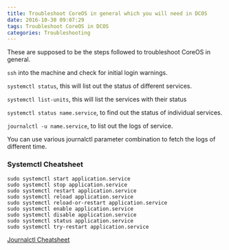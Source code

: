 ```yaml
---
title: Troubleshoot CoreOS in general which you will need in DCOS
date: 2016-10-30 09:07:29
tags: Troubleshoot CoreOS in DCOS
categories: Troubleshooting
---
```

These are supposed to be the steps followed to troubleshoot CoreOS in general.

`ssh` into the machine and check for initial login warnings.

`systemctl status`, this will list out the status of different services.

`systemctl list-units`, this will list the services with their status

`systemctl status name.service`, to find out the status of individual services.

`journalctl -u name.service`, to list out the logs of service.

You can use various journalctl parameter combination to fetch the logs of different time.


### Systemctl Cheatsheet

```
sudo systemctl start application.service
sudo systemctl stop application.service
sudo systemctl restart application.service
sudo systemctl reload application.service
sudo systemctl reload-or-restart application.service
sudo systemctl enable application.service
sudo systemctl disable application.service
sudo systemctl status application.service
sudo systemctl try-restart application.service
```

[Journalctl Cheatsheet](https://www.digitalocean.com/community/tutorials/how-to-use-journalctl-to-view-and-manipulate-systemd-logs)
